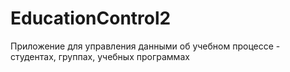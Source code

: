 # EducationControl2
Приложение для управления данными об учебном процессе - студентах, группах, учебных программах
